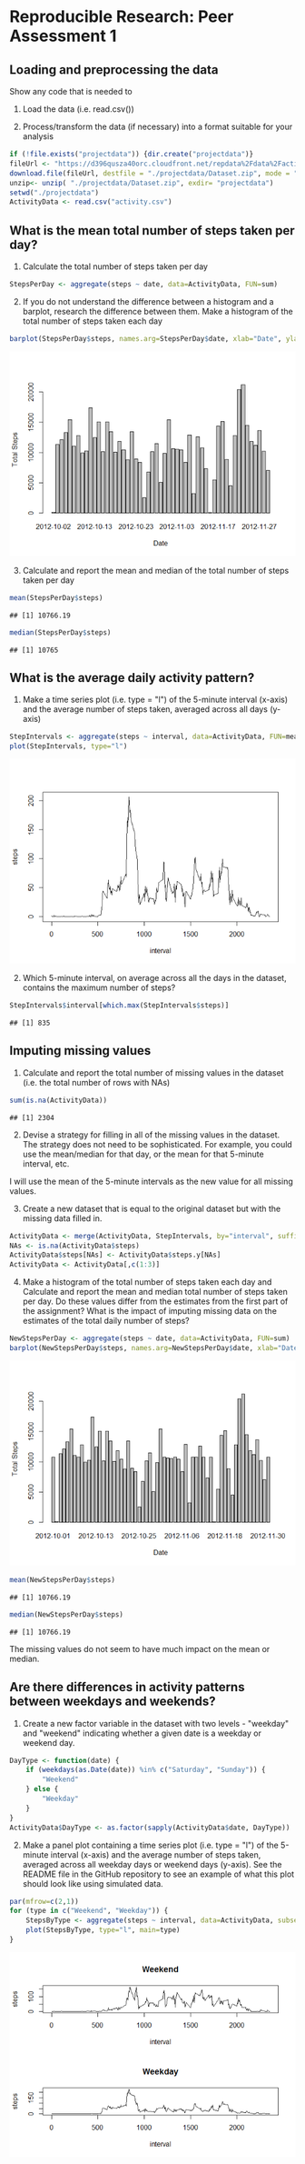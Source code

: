 # Reproducible Research: Peer Assessment 1


## Loading and preprocessing the data

Show any code that is needed to

1. Load the data (i.e. read.csv())

2. Process/transform the data (if necessary) into a format suitable for your analysis


```r
if (!file.exists("projectdata")) {dir.create("projectdata")}
fileUrl <- "https://d396qusza40orc.cloudfront.net/repdata%2Fdata%2Factivity.zip"
download.file(fileUrl, destfile = "./projectdata/Dataset.zip", mode = "wb")
unzip<- unzip( "./projectdata/Dataset.zip", exdir= "projectdata")
setwd("./projectdata")
ActivityData <- read.csv("activity.csv")
```

## What is the mean total number of steps taken per day?

1. Calculate the total number of steps taken per day


```r
StepsPerDay <- aggregate(steps ~ date, data=ActivityData, FUN=sum)
```

2. If you do not understand the difference between a histogram and a barplot, research the difference between them. Make a histogram of the total number of steps taken each day


```r
barplot(StepsPerDay$steps, names.arg=StepsPerDay$date, xlab="Date", ylab="Total Steps")
```

![](PA1_template_files/figure-html/unnamed-chunk-3-1.png) 

3. Calculate and report the mean and median of the total number of steps taken per day


```r
mean(StepsPerDay$steps)
```

```
## [1] 10766.19
```

```r
median(StepsPerDay$steps)
```

```
## [1] 10765
```

## What is the average daily activity pattern?

1. Make a time series plot (i.e. type = "l") of the 5-minute interval (x-axis) and the average number of steps taken, averaged across all days (y-axis)


```r
StepIntervals <- aggregate(steps ~ interval, data=ActivityData, FUN=mean)
plot(StepIntervals, type="l")
```

![](PA1_template_files/figure-html/unnamed-chunk-5-1.png) 

2. Which 5-minute interval, on average across all the days in the dataset, contains the maximum number of steps?


```r
StepIntervals$interval[which.max(StepIntervals$steps)]
```

```
## [1] 835
```


## Imputing missing values

1. Calculate and report the total number of missing values in the dataset (i.e. the total number of rows with NAs)


```r
sum(is.na(ActivityData))
```

```
## [1] 2304
```

2. Devise a strategy for filling in all of the missing values in the dataset. The strategy does not need to be sophisticated. For example, you could use the mean/median for that day, or the mean for that 5-minute interval, etc.

I will use the mean of the 5-minute intervals as the new value for all missing values.

3. Create a new dataset that is equal to the original dataset but with the missing data filled in.


```r
ActivityData <- merge(ActivityData, StepIntervals, by="interval", suffixes=c("",".y"))
NAs <- is.na(ActivityData$steps)
ActivityData$steps[NAs] <- ActivityData$steps.y[NAs]
ActivityData <- ActivityData[,c(1:3)]
```

4. Make a histogram of the total number of steps taken each day and Calculate and report the mean and median total number of steps taken per day. Do these values differ from the estimates from the first part of the assignment? What is the impact of imputing missing data on the estimates of the total daily number of steps?


```r
NewStepsPerDay <- aggregate(steps ~ date, data=ActivityData, FUN=sum)
barplot(NewStepsPerDay$steps, names.arg=NewStepsPerDay$date, xlab="Date", ylab="Total Steps")
```

![](PA1_template_files/figure-html/unnamed-chunk-9-1.png) 

```r
mean(NewStepsPerDay$steps)
```

```
## [1] 10766.19
```

```r
median(NewStepsPerDay$steps)
```

```
## [1] 10766.19
```

The missing values do not seem to have much impact on the mean or median.

## Are there differences in activity patterns between weekdays and weekends?

1. Create a new factor variable in the dataset with two levels - "weekday" and "weekend" indicating whether a given date is a weekday or weekend day.


```r
DayType <- function(date) {
    if (weekdays(as.Date(date)) %in% c("Saturday", "Sunday")) {
        "Weekend"
    } else {
        "Weekday"
    }
}
ActivityData$DayType <- as.factor(sapply(ActivityData$date, DayType))
```

2. Make a panel plot containing a time series plot (i.e. type = "l") of the 5-minute interval (x-axis) and the average number of steps taken, averaged across all weekday days or weekend days (y-axis). See the README file in the GitHub repository to see an example of what this plot should look like using simulated data.


```r
par(mfrow=c(2,1))
for (type in c("Weekend", "Weekday")) {
    StepsByType <- aggregate(steps ~ interval, data=ActivityData, subset=ActivityData$DayType==type, FUN=mean)
    plot(StepsByType, type="l", main=type)
}
```

![](PA1_template_files/figure-html/unnamed-chunk-11-1.png) 
